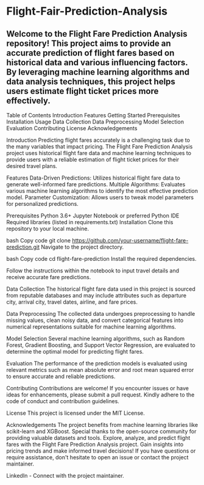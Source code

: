# Flight-Fair-Prediction-Analysis
Welcome to the Flight Fare Prediction Analysis repository! This project aims to provide an accurate prediction of flight fares based on historical data and various influencing factors. By leveraging machine learning algorithms and data analysis techniques, this project helps users estimate flight ticket prices more effectively.
--------------------------------------------------------------------------------------------------------------------------------------------------------------------
Table of Contents
Introduction
Features
Getting Started
Prerequisites
Installation
Usage
Data Collection
Data Preprocessing
Model Selection
Evaluation
Contributing
License
Acknowledgements


Introduction
Predicting flight fares accurately is a challenging task due to the many variables that impact pricing. The Flight Fare Prediction Analysis project uses historical flight fare data and machine learning techniques to provide users with a reliable estimation of flight ticket prices for their desired travel plans.

Features
Data-Driven Predictions: Utilizes historical flight fare data to generate well-informed fare predictions.
Multiple Algorithms: Evaluates various machine learning algorithms to identify the most effective prediction model.
Parameter Customization: Allows users to tweak model parameters for personalized predictions.


Prerequisites
Python 3.6+
Jupyter Notebook or preferred Python IDE
Required libraries (listed in requirements.txt)
Installation
Clone this repository to your local machine.

bash
Copy code
git clone https://github.com/your-username/flight-fare-prediction.git
Navigate to the project directory.

bash
Copy code
cd flight-fare-prediction
Install the required dependencies.

Follow the instructions within the notebook to input travel details and receive accurate fare predictions.

Data Collection
The historical flight fare data used in this project is sourced from reputable databases and may include attributes such as departure city, arrival city, travel dates, airline, and fare prices.

Data Preprocessing
The collected data undergoes preprocessing to handle missing values, clean noisy data, and convert categorical features into numerical representations suitable for machine learning algorithms.

Model Selection
Several machine learning algorithms, such as Random Forest, Gradient Boosting, and Support Vector Regression, are evaluated to determine the optimal model for predicting flight fares.

Evaluation
The performance of the prediction models is evaluated using relevant metrics such as mean absolute error and root mean squared error to ensure accurate and reliable predictions.

Contributing
Contributions are welcome! If you encounter issues or have ideas for enhancements, please submit a pull request. Kindly adhere to the code of conduct and contribution guidelines.

License
This project is licensed under the MIT License.

Acknowledgements
The project benefits from machine learning libraries like scikit-learn and XGBoost.
Special thanks to the open-source community for providing valuable datasets and tools.
Explore, analyze, and predict flight fares with the Flight Fare Prediction Analysis project. Gain insights into pricing trends and make informed travel decisions! If you have questions or require assistance, don't hesitate to open an issue or contact the project maintainer.

LinkedIn - Connect with the project maintainer.





